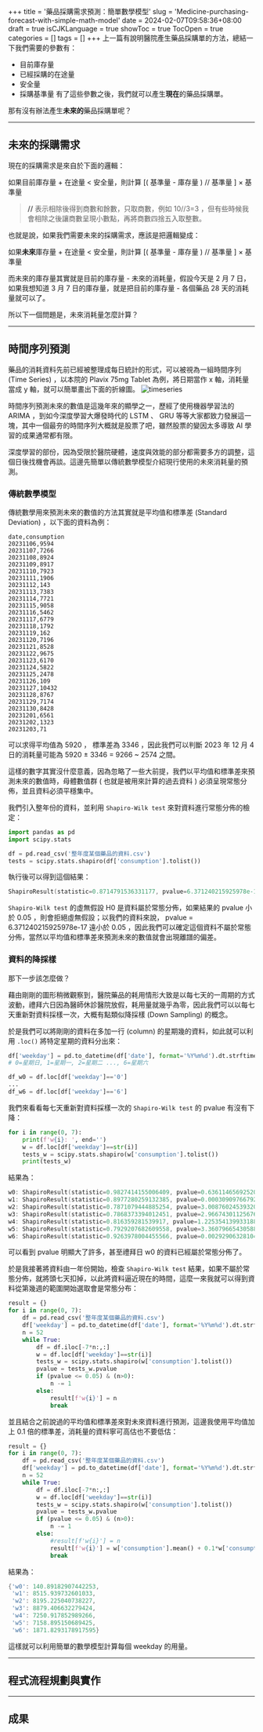 +++
title = '藥品採購需求預測：簡單數學模型'
slug = 'Medicine-purchasing-forecast-with-simple-math-model'
date = 2024-02-07T09:58:36+08:00
draft = true
isCJKLanguage = true
showToc = true
TocOpen = true
categories = []
tags = []
+++
上一篇有說明醫院產生藥品採購單的方法，總結一下我們需要的參數有：
- 目前庫存量
- 已經採購的在途量
- 安全量
- 採購基準量
有了這些參數之後，我們就可以產生**現在**的藥品採購單。

那有沒有辦法產生**未來的**藥品採購單呢？
***
## 未來的採購需求
現在的採購需求是來自於下面的邏輯：

如果目前庫存量 + 在途量 < 安全量，則計算 [( 基準量 - 庫存量 ) // 基準量 ] × 基準量
>**//** 表示相除後得到商數和餘數，只取商數，例如 10//3=3 ，但有些時候我會相除之後讓商數呈現小數點，再將商數四捨五入取整數。

也就是說，如果我們需要未來的採購需求，應該是把邏輯變成：

如果**未來**庫存量 + 在途量 < 安全量，則計算 [( 基準量 - 庫存量 ) // 基準量 ] × 基準量

而未來的庫存量其實就是目前的庫存量 - 未來的消耗量，假設今天是 2 月 7 日，如果我想知道 3 月 7 日的庫存量，就是把目前的庫存量 - 各個藥品 28 天的消耗量就可以了。

所以下一個問題是，未來消耗量怎麼計算？
***
## 時間序列預測
藥品的消耗資料先前已經被整理成每日統計的形式，可以被視為一組時間序列 (Time Series) ，以本院的 Plavix 75mg Tablet 為例，將日期當作 x 軸，消耗量當成 y 軸，就可以簡單畫出下面的折線圖。
![timeseries](timeseries.png)

時間序列預測未來的數值是這幾年來的顯學之一，歷經了使用機器學習法的 ARIMA ，到如今深度學習大爆發時代的 LSTM 、 GRU 等等大家都致力發展這一塊，其中一個最夯的時間序列大概就是股票了吧，雖然股票的變因太多導致 AI 學習的成果通常都有限。

深度學習的部份，因為受限於醫院硬體，速度與效能的部分都需要多方的調整，這個日後找機會再談。這邊先簡單以傳統數學模型介紹現行使用的未來消耗量的預測。

### 傳統數學模型
傳統數學用來預測未來的數值的方法其實就是平均值和標準差 (Standard Deviation) ，以下面的資料為例：
```csv
date,consumption
20231106,9594
20231107,7266
20231108,8924
20231109,8917
20231110,7923
20231111,1906
20231112,143
20231113,7383
20231114,7721
20231115,9058
20231116,5462
20231117,6779
20231118,1792
20231119,162
20231120,7196
20231121,8528
20231122,9675
20231123,6170
20231124,5822
20231125,2478
20231126,109
20231127,10432
20231128,8767
20231129,7174
20231130,8428
20231201,6561
20231202,1323
20231203,71
```

可以求得平均值為 5920 ， 標準差為 3346 ，因此我們可以判斷 2023 年 12 月 4 日的消耗量可能為 5920 ± 3346 = 9266 ~ 2574 之間。

這樣的數字其實沒什麼意義，因為忽略了一些大前提，我們以平均值和標準差來預測未來的數值時，母體數值群 ( 也就是被用來計算的過去資料 ) 必須呈現常態分佈，並且資料必須平穩集中。

我們引入整年份的資料，並利用 `Shapiro-Wilk test` 來對資料進行常態分佈的檢定：
```python
import pandas as pd
import scipy.stats

df = pd.read_csv('整年度某個藥品的資料.csv')
tests = scipy.stats.shapiro(df['consumption'].tolist())
```

執行後可以得到這個結果：
```powershell
ShapiroResult(statistic=0.8714791536331177, pvalue=6.371240215925978e-17)
```
`Shapiro-Wilk test` 的虛無假設 H0 是資料屬於常態分佈，如果結果的 pvalue 小於 0.05 ，則會拒絕虛無假設；以我們的資料來說， pvalue = 6.371240215925978e-17 遠小於 0.05 ，因此我們可以確定這個資料不屬於常態分佈，當然以平均值和標準差來預測未來的數值就會出現離譜的偏差。

### 資料的降採樣

那下一步該怎麼做？

藉由剛剛的圖形稍微觀察到，醫院藥品的耗用情形大致是以每七天的一周期的方式波動，禮拜六日因為醫師休診醫院放假，耗用量就幾乎為零，因此我們可以以每七天重新對資料採樣一次，大概有點類似降採樣 (Down Sampling) 的概念。

於是我們可以將剛剛的資料在多加一行 (column) 的星期幾的資料，如此就可以利用 `.loc()` 將特定星期的資料分出來：
```python
df['weekday'] = pd.to_datetime(df['date'], format='%Y%m%d').dt.strftime('%w')
# 0=星期日, 1=星期一, 2=星期二 ..., 6=星期六

df_w0 = df.loc[df['weekday']=='0']
...
df_w6 = df.loc[df['weekday']=='6']
```

我們來看看每七天重新對資料採樣一次的 `Shapiro-Wilk test` 的 pvalue 有沒有下降：
```python
for i in range(0, 7):
    print(f'w{i}: ', end='')
    w = df.loc[df['weekday']==str(i)]
    tests_w = scipy.stats.shapiro(w['consumption'].tolist())
    print(tests_w)
```

結果為：
```powershell
w0: ShapiroResult(statistic=0.9827414155006409, pvalue=0.6361146569252014)
w1: ShapiroResult(statistic=0.8977280259132385, pvalue=0.00030909766792319715)
w2: ShapiroResult(statistic=0.7871079444885254, pvalue=3.008760245393205e-07)
w3: ShapiroResult(statistic=0.7868373394012451, pvalue=2.966743011256767e-07)
w4: ShapiroResult(statistic=0.816359281539917, pvalue=1.225354139933188e-06)
w5: ShapiroResult(statistic=0.7929207682609558, pvalue=3.3607966543058865e-07)
w6: ShapiroResult(statistic=0.9263978004455566, pvalue=0.002929063281044364)
```

可以看到 pvalue 明顯大了許多，甚至禮拜日 w0 的資料已經屬於常態分佈了。

於是我接著將資料由一年份開始，檢查 `Shapiro-Wilk test` 結果，如果不屬於常態分佈，就將頭七天扣掉，以此將資料逼近現在的時間，這麼一來我就可以得到資料從第幾週的範圍開始選取會是常態分布：
```python
result = {}
for i in range(0, 7):
    df = pd.read_csv('整年度某個藥品的資料.csv')
    df['weekday'] = pd.to_datetime(df['date'], format='%Y%m%d').dt.strftime('%w')
    n = 52
    while True:
        df = df.iloc[-7*n:,:]
        w = df.loc[df['weekday']==str(i)]
        tests_w = scipy.stats.shapiro(w['consumption'].tolist())
        pvalue = tests_w.pvalue
        if (pvalue <= 0.05) & (n>0):
            n -= 1
        else:
            result[f'w{i}'] = n
            break
```

並且結合之前說過的平均值和標準差來對未來資料進行預測，這邊我使用平均值加上 0.1 倍的標準差，消耗量的資料寧可高估也不要低估：
```python
result = {}
for i in range(0, 7):
    df = pd.read_csv('整年度某個藥品的資料.csv')
    df['weekday'] = pd.to_datetime(df['date'], format='%Y%m%d').dt.strftime('%w')
    n = 52
    while True:
        df = df.iloc[-7*n:,:]
        w = df.loc[df['weekday']==str(i)]
        tests_w = scipy.stats.shapiro(w['consumption'].tolist())
        pvalue = tests_w.pvalue
        if (pvalue <= 0.05) & (n>0):
            n -= 1
        else:
            #result[f'w{i}'] = n
            result[f'w{i}'] = w['consumption'].mean() + 0.1*w['consumption'].std(ddof=0)
            break
```

結果為：
```powershell
{'w0': 140.89182907442253,
 'w1': 8515.939732601033,
 'w2': 8195.225040738227,
 'w3': 8879.406632279424,
 'w4': 7250.917852989266,
 'w5': 7158.895150689425,
 'w6': 1871.8293178917595}
```

這樣就可以利用簡單的數學模型計算每個 weekday 的用量。

***
## 程式流程規劃與實作
***
## 成果